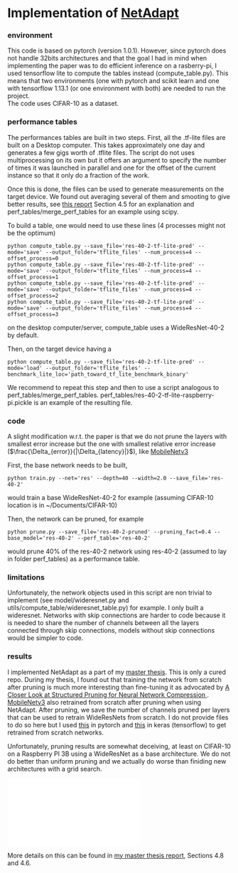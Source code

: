# Implementation of [NetAdapt](http://arxiv.org/abs/1804.03230)

### environment
This code is based on pytorch (version 1.0.1). 
However, since pytorch does not handle 32bits architectures and that the goal I had in mind when implementing the paper was to do efficient inference on a rasberry-pi, 
I used tensorflow lite to compute the tables instead (compute_table.py). 
This means that two environments (one with pytorch and scikit learn and one with tensorflow 1.13.1 (or one environment with both) are needed to run the project.  
The code uses CIFAR-10 as a dataset.

### performance tables
The performances tables are built in two steps. First, all the .tf-lite files are built on a Desktop computer. This takes approximately one day and generates a few gigs worth of .tflite files. 
The script do not uses multiprocessing on its own but it offers an argument to specify the number of times it was launched in parallel and one for the offset of the current instance so that it only do a fraction of the work.

Once this is done, the files can be used to generate measurements on the target device. We found out averaging several of them and smooting to give better results, see [this report](https://github.com/NatGr/Master_Thesis/blob/master/master_thesis__report.pdf) Section 4.5 for an explanation and perf_tables/merge_perf_tables for an example using scipy.

To build a table, one would need to use these lines (4 processes might not be the optimum)
```
python compute_table.py --save_file='res-40-2-tf-lite-pred' --mode='save' --output_folder='tflite_files' --num_process=4 --offset_process=0
python compute_table.py --save_file='res-40-2-tf-lite-pred' --mode='save' --output_folder='tflite_files' --num_process=4 --offset_process=1
python compute_table.py --save_file='res-40-2-tf-lite-pred' --mode='save' --output_folder='tflite_files' --num_process=4 --offset_process=2
python compute_table.py --save_file='res-40-2-tf-lite-pred' --mode='save' --output_folder='tflite_files' --num_process=4 --offset_process=3

```
on the desktop computer/server, compute_table uses a WideResNet-40-2 by default.

Then, on the target device having a 
```
python compute_table.py --save_file='res-40-2-tf-lite-pred' --mode='load' --output_folder='tflite_files' --benchmark_lite_loc='path_toward_tf_lite_benchmark_binary'

```

We recommend to repeat this step and then to use a script analogous to perf_tables/merge_perf_tables.
perf_tables/res-40-2-tf-lite-raspberry-pi.pickle is an example of the resulting file.

### code
A slight modification w.r.t. the paper is that we do not prune the layers with smallest error increase but the one with smallest relative error increase ($\frac{\Delta_{error}}{|\Delta_{latency}|}$), like [MobileNetv3](https://arxiv.org/abs/1905.02244)

First, the base network needs to be built, 
```
python train.py --net='res' --depth=40 --width=2.0 --save_file='res-40-2'

```
would train a base WideResNet-40-2 for example (assuming CIFAR-10 location is in ~/Documents/CIFAR-10)

Then, the network can be pruned, for example
```
python prune.py --save_file='res-40-2-pruned' --pruning_fact=0.4 --base_model='res-40-2' --perf_table='res-40-2'

```
would prune 40% of the res-40-2 network using res-40-2 (assumed to lay in folder perf_tables) as a performance table.


### limitations
Unfortunately, the network objects used in this script are non trivial to implement (see model/wideresnet.py and utils/compute_table/wideresnet_table.py) for example. I only built a wideresnet. 
Networks with skip connections are harder to code because it is needed to share the number of channels between all the layers connected through skip connections, models without skip connections would be simpler to code.

### results
I implemented NetAdapt as a part of my [master thesis](https://github.com/NatGr/Master_Thesis). This is only a cured repo.
During my thesis, I found out that training the network from scratch after pruning is much more interesting than fine-tuning it as advocated by [A Closer Look at Structured Pruning for Neural Network Compression
](https://arxiv.org/abs/1810.04622). [MobileNetv3](https://arxiv.org/abs/1905.02244) also retrained from scratch after pruning when using NetAdapt.
After pruning, we save the number of channels pruned per layers that can be used to retrain WideResNets from scratch. I do not provide files to do so here but I used [this](https://github.com/NatGr/Master_Thesis/blob/master/pytorch-prunes/train.py) in pytorch and [this](https://github.com/NatGr/Master_Thesis/blob/master/training_from_scratch/train_save.py) in keras (tensorflow) to get retrained from scratch networks. 

Unfortunately, pruning results are somewhat deceiving, at least on CIFAR-10 on a Raspberry PI 3B using a WideResNet as a base architecture. 
We do not do better than uniform pruning and we actually do worse than finiding new architectures with a grid search.

<object data="pruning_cmparison.pdf" type="application/pdf" width="700px" height="700px">
    <embed src="pruning_cmparison.pdf">
    </embed>
</object>

More details on this can be found in [my master thesis report](https://github.com/NatGr/Master_Thesis/blob/master/master_thesis__report.pdf), Sections 4.8 and 4.6.